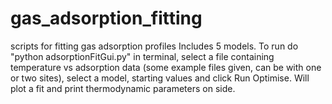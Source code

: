 # gas_adsorption_fitting
scripts for fitting gas adsorption profiles
Includes 5 models. To run do "python adsorptionFitGui.py" in terminal, select a file containing temperature vs adsorption data 
(some example files given, can be with one or two sites), select a model, starting values and click Run Optimise. Will plot 
a fit and print thermodynamic parameters on side.
